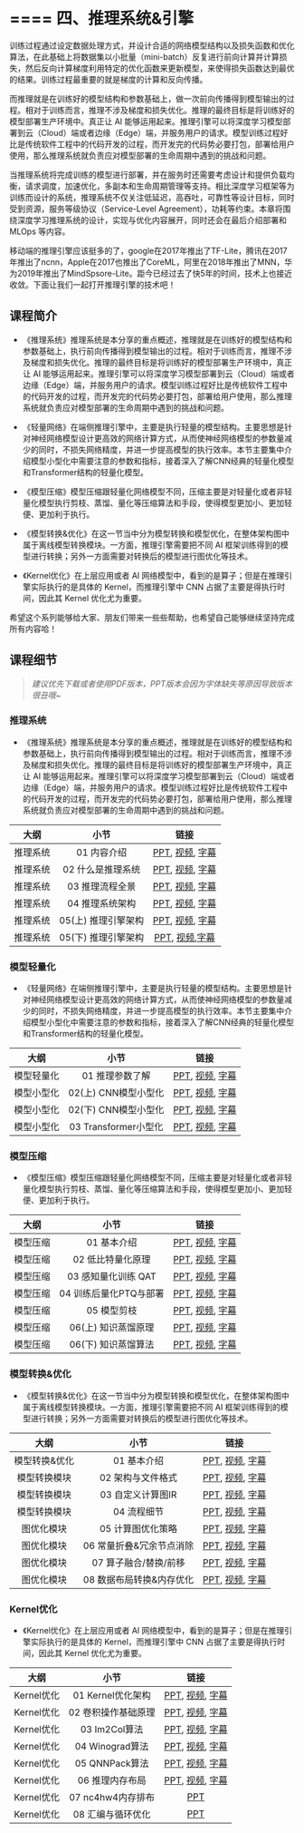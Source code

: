 <!--Copyright © ZOMI 适用于[License](https://github.com/chenzomi12/DeepLearningSystem)版权许可-->

# ==== 四、推理系统&引擎


训练过程通过设定数据处理方式，并设计合适的网络模型结构以及损失函数和优化算法，在此基础上将数据集以小批量（mini-batch）反复进行前向计算并计算损失，然后反向计算梯度利用特定的优化函数来更新模型，来使得损失函数达到最优的结果。训练过程最重要的就是梯度的计算和反向传播。

而推理就是在训练好的模型结构和参数基础上，做一次前向传播得到模型输出的过程。相对于训练而言，推理不涉及梯度和损失优化。推理的最终目标是将训练好的模型部署生产环境中。真正让 AI 能够运用起来。推理引擎可以将深度学习模型部署到云（Cloud）端或者边缘（Edge）端，并服务用户的请求。模型训练过程好比是传统软件工程中的代码开发的过程，而开发完的代码势必要打包，部署给用户使用，那么推理系统就负责应对模型部署的生命周期中遇到的挑战和问题。

当推理系统将完成训练的模型进行部署，并在服务时还需要考虑设计和提供负载均衡，请求调度，加速优化，多副本和生命周期管理等支持。相比深度学习框架等为训练而设计的系统，推理系统不仅关注低延迟，高吞吐，可靠性等设计目标，同时受到资源，服务等级协议（Service-Level Agreement），功耗等约束。本章将围绕深度学习推理系统的设计，实现与优化内容展开，同时还会在最后介绍部署和 MLOps 等内容。

移动端的推理引擎应该挺多的了，google在2017年推出了TF-Lite，腾讯在2017年推出了ncnn，Apple在2017也推出了CoreML，阿里在2018年推出了MNN，华为2019年推出了MindSpsore-Lite。距今已经过去了快5年的时间，技术上也接近收敛。下面让我们一起打开推理引擎的技术吧！

## 课程简介

- 《推理系统》推理系统是本分享的重点概述，推理就是在训练好的模型结构和参数基础上，执行前向传播得到模型输出的过程。相对于训练而言，推理不涉及梯度和损失优化。推理的最终目标是将训练好的模型部署生产环境中，真正让 AI 能够运用起来。推理引擎可以将深度学习模型部署到云（Cloud）端或者边缘（Edge）端，并服务用户的请求。模型训练过程好比是传统软件工程中的代码开发的过程，而开发完的代码势必要打包，部署给用户使用，那么推理系统就负责应对模型部署的生命周期中遇到的挑战和问题。

- 《轻量网络》在端侧推理引擎中，主要是执行轻量的模型结构。主要思想是针对神经网络模型设计更高效的网络计算方式，从而使神经网络模型的参数量减少的同时，不损失网络精度，并进一步提高模型的执行效率。本节主要集中介绍模型小型化中需要注意的参数和指标，接着深入了解CNN经典的轻量化模型和Transformer结构的轻量化模型。

- 《模型压缩》模型压缩跟轻量化网络模型不同，压缩主要是对轻量化或者非轻量化模型执行剪枝、蒸馏、量化等压缩算法和手段，使得模型更加小、更加轻便、更加利于执行。

- 《模型转换&优化》在这一节当中分为模型转换和模型优化，在整体架构图中属于离线模型转换模块。一方面，推理引擎需要把不同 AI 框架训练得到的模型进行转换；另外一方面需要对转换后的模型进行图优化等技术。

- 《Kernel优化》在上层应用或者 AI 网络模型中，看到的是算子；但是在推理引擎实际执行的是具体的 Kernel，而推理引擎中 CNN 占据了主要是得执行时间，因此其 Kernel 优化尤为重要。

希望这个系列能够给大家、朋友们带来一些些帮助，也希望自己能够继续坚持完成所有内容哈！

## 课程细节

> *建议优先下载或者使用PDF版本，PPT版本会因为字体缺失等原因导致版本很丑哦~*

### 推理系统

- 《推理系统》推理系统是本分享的重点概述，推理就是在训练好的模型结构和参数基础上，执行前向传播得到模型输出的过程。相对于训练而言，推理不涉及梯度和损失优化。推理的最终目标是将训练好的模型部署生产环境中，真正让 AI 能够运用起来。推理引擎可以将深度学习模型部署到云（Cloud）端或者边缘（Edge）端，并服务用户的请求。模型训练过程好比是传统软件工程中的代码开发的过程，而开发完的代码势必要打包，部署给用户使用，那么推理系统就负责应对模型部署的生命周期中遇到的挑战和问题。

| 大纲 | 小节 | 链接|
|:--:|:--:|:--:|
| 推理系统 | 01 内容介绍 | [PPT](./01_Inference/01.introduction.pdf), [视频](https://www.bilibili.com/video/BV1J8411K7pj/), [字幕](./srt/01_Inference/01.srt) |
| 推理系统 | 02 什么是推理系统| [PPT](./01_Inference/02.constraints.pdf), [视频](https://www.bilibili.com/video/BV1nY4y1f7G5/), [字幕](./srt/01_Inference/02.srt) |
| 推理系统 | 03 推理流程全景 | [PPT](./01_Inference/03.workflow.pdf), [视频](https://www.bilibili.com/video/BV1M24y1v7rK/), [字幕](./srt/01_Inference/03.srt) |
| 推理系统 | 04 推理系统架构 | [PPT](./01_Inference/04.system.pdf), [视频](https://www.bilibili.com/video/BV1Gv4y1i7Tw/), [字幕](./srt/01_Inference/04.srt) |
| 推理系统 | 05(上) 推理引擎架构| [PPT](./01_Inference/05.inference.pdf), [视频](https://www.bilibili.com/video/BV1Mx4y137Er/), [字幕](./srt/01_Inference/04.srt) |
| 推理系统 | 05(下) 推理引擎架构| [PPT](./01_Inference/06.architecture.pdf), [视频](https://www.bilibili.com/video/BV1FG4y1C7Mn/),[字幕](./srt/01_Inference/05.srt) |

### 模型轻量化

- 《轻量网络》在端侧推理引擎中，主要是执行轻量的模型结构。主要思想是针对神经网络模型设计更高效的网络计算方式，从而使神经网络模型的参数量减少的同时，不损失网络精度，并进一步提高模型的执行效率。本节主要集中介绍模型小型化中需要注意的参数和指标，接着深入了解CNN经典的轻量化模型和Transformer结构的轻量化模型。

| 大纲 | 小节 | 链接|
|:--:|:--:|:--:|
| 模型轻量化| 01 推理参数了解 | [PPT](./02_Mobilenet/01.introduction.pdf), [视频](https://www.bilibili.com/video/BV1KW4y1G75J/), [字幕](./srt/02_Mobilenet/01.srt) |
| 模型小型化| 02(上) CNN模型小型化| [PPT](./02_Mobilenet/02.cnn.pdf), [视频](https://www.bilibili.com/video/BV1Y84y1b7xj/), [字幕](./srt/02_Mobilenet/02.srt) |
| 模型小型化| 02(下) CNN模型小型化| [PPT](./02_Mobilenet/02.cnn.pdf), [视频](https://www.bilibili.com/video/BV1DK411k7qt/), [字幕](./srt/02_Mobilenet/03.srt) |
| 模型小型化| 03 Transformer小型化 | [PPT](./02_Mobilenet/03.transform.pdf), [视频](https://www.bilibili.com/video/BV19d4y1V7ou/), [字幕](./srt/02_Mobilenet/04.srt) |

### 模型压缩

- 《模型压缩》模型压缩跟轻量化网络模型不同，压缩主要是对轻量化或者非轻量化模型执行剪枝、蒸馏、量化等压缩算法和手段，使得模型更加小、更加轻便、更加利于执行。

| 大纲 | 小节 | 链接|
|:--:|:--:|:--:|
| 模型压缩 | 01 基本介绍 | [PPT](./03_Slim/01.introduction.pdf), [视频](https://www.bilibili.com/video/BV1384y187tL/), [字幕](./srt/03_Slim/01.srt) |
| 模型压缩 | 02 低比特量化原理| [PPT](./03_Slim/02.quant.pdf), [视频](https://www.bilibili.com/video/BV1VD4y1n7AR/), [字幕](./srt/03_Slim/02.srt) |
| 模型压缩 | 03 感知量化训练 QAT | [PPT](./03_Slim/03.qat.pdf), [视频](https://www.bilibili.com/video/BV1s8411w7b9/), [字幕](./srt/03_Slim/03.srt) |
| 模型压缩 | 04 训练后量化PTQ与部署| [PPT](./03_Slim/04.ptq.pdf), [视频](https://www.bilibili.com/video/BV1HD4y1n7E1/), [字幕](./srt/03_Slim/04.srt) |
| 模型压缩 | 05 模型剪枝 | [PPT](./03_Slim/05.pruning.pdf), [视频](https://www.bilibili.com/video/BV1y34y1Z7KQ/), [字幕](./srt/03_Slim/05.srt) |
| 模型压缩 | 06(上) 知识蒸馏原理| [PPT](./03_Slim/06.distillation.pdf), [视频](https://www.bilibili.com/video/BV1My4y197Tf/), [字幕](./srt/03_Slim/06.srt) |
| 模型压缩 | 06(下) 知识蒸馏算法| [PPT](./03_Slim/06.distillation.pdf), [视频](https://www.bilibili.com/video/BV1vA411d7MF/), [字幕](./srt/03_Slim/07.srt) |

### 模型转换&优化

- 《模型转换&优化》在这一节当中分为模型转换和模型优化，在整体架构图中属于离线模型转换模块。一方面，推理引擎需要把不同 AI 框架训练得到的模型进行转换；另外一方面需要对转换后的模型进行图优化等技术。

| 大纲 | 小节 | 链接|
|:--:|:--:|:--:|
| 模型转换&优化| 01 基本介绍 | [PPT](./04_Converter/01.introduction.pdf), [视频](https://www.bilibili.com/video/BV1724y1z7ep/), [字幕](./srt/04_Converter/01.srt) |
| 模型转换模块 | 02 架构与文件格式| [PPT](./04_Converter/02.converter_princ.pdf), [视频](https://www.bilibili.com/video/BV13P4y167sr/), [字幕](./srt/04_Converter/02.srt) |
| 模型转换模块 | 03 自定义计算图IR | [PPT](./04_Converter/03.converter_ir.pdf), [视频](https://www.bilibili.com/video/BV1rx4y177R9/), [字幕](./srt/04_Converter/03.srt) |
| 模型转换模块 | 04 流程细节 | [PPT](./04_Converter/04.converter_detail.pdf), [视频](https://www.bilibili.com/video/BV13341197zU/), [字幕](./srt/04_Converter/04.srt) |
| 图优化模块| 05 计算图优化策略| [PPT](./04_Converter/05.optimizer.pdf), [视频](https://www.bilibili.com/video/BV1g84y1L7tF/), [字幕](./srt/04_Converter/05.srt) |
| 图优化模块| 06 常量折叠&冗余节点消除| [PPT](./04_Converter/06.basic.pdf), [视频](https://www.bilibili.com/video/BV1fA411r7hr/), [字幕](./srt/04_Converter/06.srt) |
| 图优化模块| 07 算子融合/替换/前移 | [PPT](./04_Converter/06.basic.pdf), [视频](https://www.bilibili.com/video/BV1Qj411T7Ef/), [字幕](./srt/04_Converter/07.srt) |
| 图优化模块| 08 数据布局转换&内存优化| [PPT](./04_Converter/07.extend.pdf), [视频](https://www.bilibili.com/video/BV1Ae4y1N7u7/), [字幕](./srt/04_Converter/08.srt) |

### Kernel优化

- 《Kernel优化》在上层应用或者 AI 网络模型中，看到的是算子；但是在推理引擎实际执行的是具体的 Kernel，而推理引擎中 CNN 占据了主要是得执行时间，因此其 Kernel 优化尤为重要。

| 大纲 | 小节 | 链接|
|:--:|:--:|:--:|
| Kernel优化 | 01 Kernel优化架构 | [PPT](./05_Kernel/01.introduction.pdf), [视频](https://www.bilibili.com/video/BV1Ze4y1c7Bb/), [字幕](./srt/05_Kernel/01.srt) |
| Kernel优化 | 02 卷积操作基础原理 | [PPT](./05_Kernel/02.conv.pdf), [视频](https://www.bilibili.com/video/BV1No4y1e7KX/), [字幕](./srt/05_Kernel/02.srt) |
| Kernel优化 | 03 Im2Col算法 | [PPT](./05_Kernel/03.im2col.pdf), [视频](https://www.bilibili.com/video/BV1Ys4y1o7XW/), [字幕](./srt/05_Kernel/03.srt) |
| Kernel优化 | 04 Winograd算法 | [PPT](./05_Kernel/04.winograd.pdf), [视频](https://www.bilibili.com/video/BV1vv4y1Y7sc/), [字幕](./srt/05_Kernel/04.srt) |
| Kernel优化 | 05 QNNPack算法| [PPT](./05_Kernel/05.qnnpack.pdf), [视频](https://www.bilibili.com/video/BV1ms4y1o7ki/), [字幕](./srt/05_Kernel/05.srt) |
| Kernel优化 | 06 推理内存布局 | [PPT](./05_Kernel/06.memory.pdf), [视频](https://www.bilibili.com/video/BV1eX4y1X7mL/), [字幕](./srt/05_Kernel/06.srt) |
| Kernel优化 | 07 nc4hw4内存排布 | [PPT](./05_Kernel/07.nc4hw4.pdf) |
| Kernel优化 | 08 汇编与循环优化| [PPT](./05_Kernel/08.others.pdf) |
